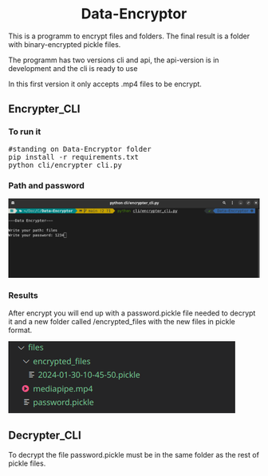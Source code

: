 <h1 align='center'>Data-Encryptor</h1>

<p>This is a programm to encrypt files and folders. The final result is a folder with binary-encrypted pickle files.</p>

<p>The programm has two versions cli and api, the api-version is in development and the cli is ready to use</p>

<p>In this first version it only accepts .mp4 files to be encrypt.</p>

<h2>Encrypter_CLI</h2>

<h3>To run it</h3>
<pre>
#standing on Data-Encryptor folder
pip install -r requirements.txt
python cli/encrypter_cli.py
</pre>

<h3>Path and password</h3>
<img src="img/Screenshot from 2024-01-30 10-45-00.png">

<h3>Results</h3>
<p>After encrypt you will end up with a password.pickle file needed to decrypt it and a new folder called /encrypted_files with the new files in pickle format.</p>
<img src="img/Screenshot from 2024-01-30 10-47-26.png">

<h2>Decrypter_CLI</h2>
<p>To decrypt the file password.pickle must be in the same folder as the rest of pickle files.</p>